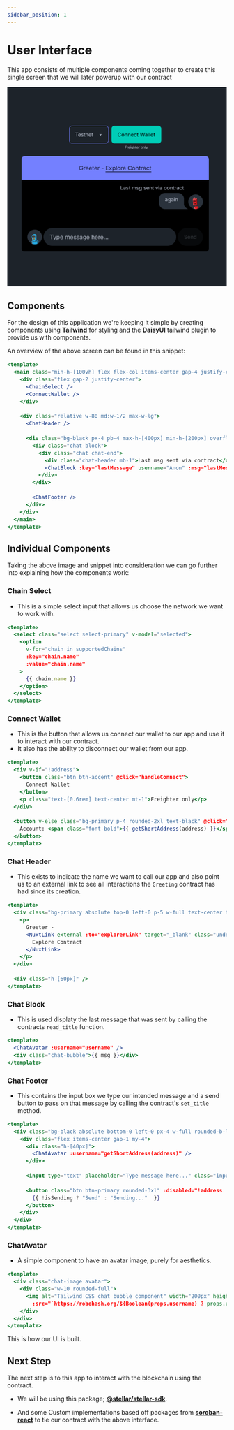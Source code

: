 ```yaml
---
sidebar_position: 1
---
```


# User Interface

This app consists of multiple components coming together to create this single screen that we will later powerup with our contract

![Demo image](../../static/img/demo.png)

## Components

For the design of this application we're keeping it simple by creating components using **Tailwind** for styling and the **DaisyUI** tailwind plugin to provide us with components.

An overview of the above screen can be found in this snippet:

```jsx
<template>
  <main class="min-h-[100vh] flex flex-col items-center gap-4 justify-center">
    <div class="flex gap-2 justify-center">
      <ChainSelect />
      <ConnectWallet />
    </div>

    <div class="relative w-80 md:w-1/2 max-w-lg">
      <ChatHeader />

      <div class="bg-black px-4 pb-4 max-h-[400px] min-h-[200px] overflow-y-auto chat-container rounded-b-lg">
        <div class="chat-block">
          <div class="chat chat-end">
            <div class="chat-header mb-1">Last msg sent via contract</div>
            <ChatBlock :key="lastMessage" username="Anon" :msg="lastMessage" />
          </div>
        </div>

        <ChatFooter />
      </div>
    </div>
  </main>
</template>
```

## Individual Components

Taking the above image and snippet into consideration we can go further into explaining how the components work:

### Chain Select
- This is a simple select input that allows us choose the network we want to work with.

```jsx
<template>
  <select class="select select-primary" v-model="selected">
    <option
      v-for="chain in supportedChains"
      :key="chain.name"
      :value="chain.name"
    >
      {{ chain.name }}
    </option>
  </select>
</template>
```

### Connect Wallet
- This is the button that allows us connect our wallet to our app and use it to interact with our contract.
- It also has the ability to disconnect our wallet from our app.

```jsx
<template>
  <div v-if="!address">
    <button class="btn btn-accent" @click="handleConnect">
      Connect Wallet
    </button>
    <p class="text-[0.6rem] text-center mt-1">Freighter only</p>
  </div>

  <button v-else class="bg-primary p-4 rounded-2xl text-black" @click="handleDisconnect">
    Account: <span class="font-bold">{{ getShortAddress(address) }}</span>
  </button>
</template>
```

### Chat Header
- This exists to indicate the name we want to call our app and also point us to an external link to see all interactions the `Greeting` contract has had since its creation.

```jsx
<template>
  <div class="bg-primary absolute top-0 left-0 p-5 w-full text-center text-black rounded-t-lg">
    <p>
      Greeter -
      <NuxtLink external :to="explorerLink" target="_blank" class="underline underline-offset-4">
        Explore Contract
      </NuxtLink>
    </p>
  </div>

  <div class="h-[60px]" />
</template>
```

### Chat Block
- This is used displaty the last message that was sent by calling the contracts `read_title` function.

```jsx
<template>
  <ChatAvatar :username="username" />
  <div class="chat-bubble">{{ msg }}</div>
</template>
```

### Chat Footer
- This contains the input box we type our intended message and a send button to pass on that message by calling the contract's `set_title` method.

```jsx
<template>
  <div class="bg-black absolute bottom-0 left-0 px-4 w-full rounded-b-lg">
    <div class="flex items-center gap-1 my-4">
      <div class="h-[40px]">
        <ChatAvatar :username="getShortAddress(address)" />
      </div>

      <input type="text" placeholder="Type message here..." class="input w-full rounded-3xl" v-model="message" />

      <button class="btn btn-primary rounded-3xl" :disabled="!address || isSending" @click="handleSend">
        {{ !isSending ? "Send" : "Sending..."  }}
      </button>
    </div>
  </div>
</template>
```

### ChatAvatar
- A simple component to have an avatar image, purely for aesthetics.

```jsx
<template>
  <div class="chat-image avatar">
    <div class="w-10 rounded-full">
      <img alt="Tailwind CSS chat bubble component" width="200px" height="200px"
        :src="`https://robohash.org/${Boolean(props.username) ? props.username : defaultName}`" class="bg-neutral" />
    </div>
  </div>
</template>
```

This is how our UI is built.

## Next Step

The next step is to this app to interact with the blockchain using the contract.

- We will be using this package; [**@stellar/stellar-sdk**](https://github.com/stellar/js-stellar-sdk).

- And some Custom implementations based off packages from [**soroban-react**](https://soroban-react.paltalabs.io/) to tie our contract with the above interface.